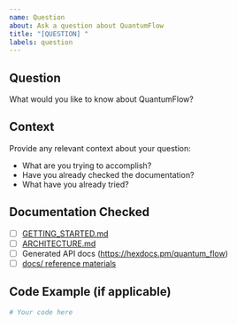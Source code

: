 ```yaml
---
name: Question
about: Ask a question about QuantumFlow
title: "[QUESTION] "
labels: question
---
```


## Question

What would you like to know about QuantumFlow?

## Context

Provide any relevant context about your question:
- What are you trying to accomplish?
- Have you already checked the documentation?
- What have you already tried?

## Documentation Checked

- [ ] [GETTING_STARTED.md](https://github.com/mikkihugo/quantum_flow/blob/main/GETTING_STARTED.md)
- [ ] [ARCHITECTURE.md](https://github.com/mikkihugo/quantum_flow/blob/main/ARCHITECTURE.md)
- [ ] Generated API docs (https://hexdocs.pm/quantum_flow)
- [ ] [docs/ reference materials](https://github.com/mikkihugo/quantum_flow/tree/main/docs)

## Code Example (if applicable)

```elixir
# Your code here
```
